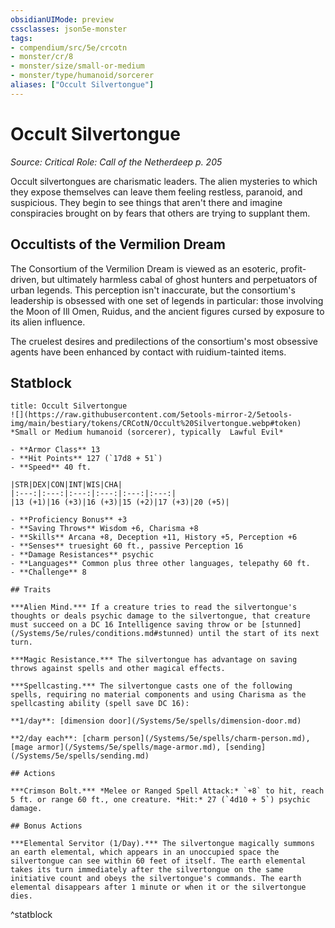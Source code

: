 ```yaml
---
obsidianUIMode: preview
cssclasses: json5e-monster
tags:
- compendium/src/5e/crcotn
- monster/cr/8
- monster/size/small-or-medium
- monster/type/humanoid/sorcerer
aliases: ["Occult Silvertongue"]
---
```

# Occult Silvertongue
*Source: Critical Role: Call of the Netherdeep p. 205*  

Occult silvertongues are charismatic leaders. The alien mysteries to which they expose themselves can leave them feeling restless, paranoid, and suspicious. They begin to see things that aren't there and imagine conspiracies brought on by fears that others are trying to supplant them.

## Occultists of the Vermilion Dream

The Consortium of the Vermilion Dream is viewed as an esoteric, profit-driven, but ultimately harmless cabal of ghost hunters and perpetuators of urban legends. This perception isn't inaccurate, but the consortium's leadership is obsessed with one set of legends in particular: those involving the Moon of Ill Omen, Ruidus, and the ancient figures cursed by exposure to its alien influence.

The cruelest desires and predilections of the consortium's most obsessive agents have been enhanced by contact with ruidium-tainted items.

## Statblock

```ad-statblock
title: Occult Silvertongue
![](https://raw.githubusercontent.com/5etools-mirror-2/5etools-img/main/bestiary/tokens/CRCotN/Occult%20Silvertongue.webp#token)
*Small or Medium humanoid (sorcerer), typically  Lawful Evil*

- **Armor Class** 13
- **Hit Points** 127 (`17d8 + 51`)
- **Speed** 40 ft.

|STR|DEX|CON|INT|WIS|CHA|
|:---:|:---:|:---:|:---:|:---:|:---:|
|13 (+1)|16 (+3)|16 (+3)|15 (+2)|17 (+3)|20 (+5)|

- **Proficiency Bonus** +3
- **Saving Throws** Wisdom +6, Charisma +8
- **Skills** Arcana +8, Deception +11, History +5, Perception +6
- **Senses** truesight 60 ft., passive Perception 16
- **Damage Resistances** psychic
- **Languages** Common plus three other languages, telepathy 60 ft.
- **Challenge** 8

## Traits

***Alien Mind.*** If a creature tries to read the silvertongue's thoughts or deals psychic damage to the silvertongue, that creature must succeed on a DC 16 Intelligence saving throw or be [stunned](/Systems/5e/rules/conditions.md#stunned) until the start of its next turn.

***Magic Resistance.*** The silvertongue has advantage on saving throws against spells and other magical effects.

***Spellcasting.*** The silvertongue casts one of the following spells, requiring no material components and using Charisma as the spellcasting ability (spell save DC 16):

**1/day**: [dimension door](/Systems/5e/spells/dimension-door.md)

**2/day each**: [charm person](/Systems/5e/spells/charm-person.md), [mage armor](/Systems/5e/spells/mage-armor.md), [sending](/Systems/5e/spells/sending.md)

## Actions

***Crimson Bolt.*** *Melee or Ranged Spell Attack:* `+8` to hit, reach 5 ft. or range 60 ft., one creature. *Hit:* 27 (`4d10 + 5`) psychic damage.

## Bonus Actions

***Elemental Servitor (1/Day).*** The silvertongue magically summons an earth elemental, which appears in an unoccupied space the silvertongue can see within 60 feet of itself. The earth elemental takes its turn immediately after the silvertongue on the same initiative count and obeys the silvertongue's commands. The earth elemental disappears after 1 minute or when it or the silvertongue dies.
```
^statblock